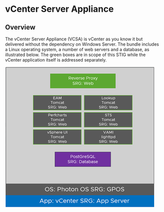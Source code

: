 # vCenter Server Appliance

## Overview
The vCenter Server Appliance (VCSA) is vCenter as you know it but delivered without the dependency on Windows Server. The bundle includes a Linux operating system, a number of web servers and a database, as illustrated below. The green boxes are in scope of this STIG while the vCenter application itself is addressed separately.


<img src="https://github.com/vmware/dod-compliance-and-automation/blob/master/vsphere/7.0/vcsa/Diagram.png" width="484" height="457">
